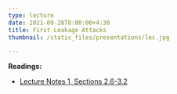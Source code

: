 ```yaml
---
type: lecture
date: 2021-09-28T8:00:00+4:30
title: First Leakage Attacks
thumbnail: /static_files/presentations/lec.jpg

---
```

**Readings:**
- [Lecture Notes 1, Sections 2.6-3.2](http://cs.gmu.edu/~evgenios/teaching/cs600/automata.pdf)
